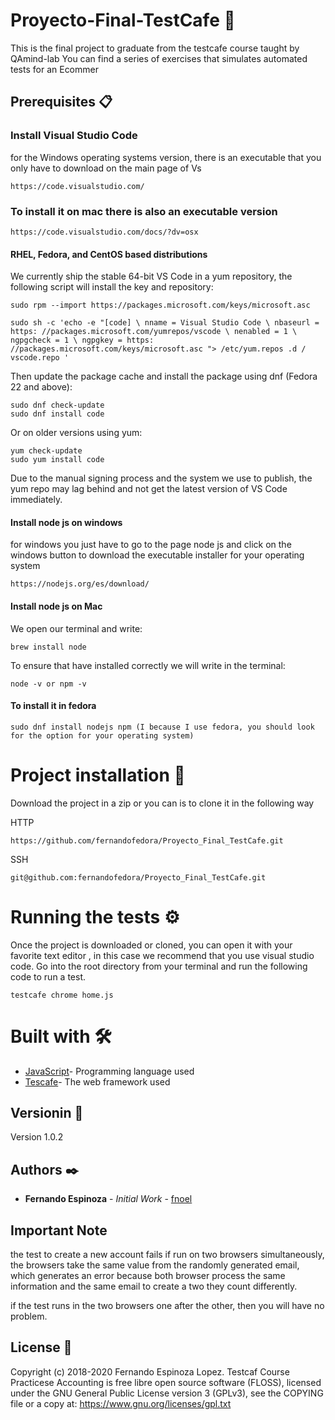 # Proyecto-Final-TestCafe 🚀
This is the final project to graduate from the testcafe course taught by QAmind-lab
You can find a series of exercises that simulates automated tests for an Ecommer
## Prerequisites 📋
### Install Visual Studio Code
for the Windows operating systems version, there is an executable that you only have to download on the main page of Vs
```
https://code.visualstudio.com/
```
### To install it on mac there is also an executable version
```
https://code.visualstudio.com/docs/?dv=osx
```
#### RHEL, Fedora, and CentOS based distributions
We currently ship the stable 64-bit VS Code in a yum repository, the following script will install the key and repository:
```
sudo rpm --import https://packages.microsoft.com/keys/microsoft.asc
```
```
sudo sh -c 'echo -e "[code] \ nname = Visual Studio Code \ nbaseurl = https: //packages.microsoft.com/yumrepos/vscode \ nenabled = 1 \ ngpgcheck = 1 \ ngpgkey = https: //packages.microsoft.com/keys/microsoft.asc "> /etc/yum.repos .d / vscode.repo '
```
Then update the package cache and install the package using dnf (Fedora 22 and above):
```
sudo dnf check-update
sudo dnf install code
```
Or on older versions using yum:
```
yum check-update
sudo yum install code
```
Due to the manual signing process and the system we use to publish, the yum repo may lag behind and not get the latest version of VS Code immediately.

#### Install node js on windows
for windows you just have to go to the page node js and click on the windows button to download the executable installer for your operating system
```
https://nodejs.org/es/download/
```
#### Install node js on Mac

We open our terminal and write:
```
brew install node
```
To ensure that have installed correctly we will write in the terminal:
```
node -v or npm -v
```
#### To install it in fedora 
```
sudo dnf install nodejs npm (I because I use fedora, you should look for the option for your operating system)
```
# Project installation 🔧
Download the project in a zip or you can is to clone it in the following way

HTTP 
```
https://github.com/fernandofedora/Proyecto_Final_TestCafe.git
```
SSH
```
git@github.com:fernandofedora/Proyecto_Final_TestCafe.git
```
# Running the tests ⚙️
Once the project is downloaded or cloned, you can open it with your favorite text editor , in this case we recommend that you use visual studio code.
Go into the root directory from your terminal and run the following code to run a test.
```
testcafe chrome home.js
```
# Built with 🛠️
* [JavaScript](https://www.javascript.com/)- Programming language used
* [Tescafe](https://devexpress.github.io/testcafe/)- The web framework used
## Versionin 📌
Version 1.0.2

## Authors ✒️
* **Fernando Espinoza** - *Initial Work* - [fnoel](https://github.com/fernandofedora)

## Important Note
the test to create a new account fails if run on two browsers simultaneously, the browsers take the same value from the randomly generated email, which generates an error because both browser process the same information and the same email to create a two they count differently.

if the test runs in the two browsers one after the other, then you will have no problem.
 
## License 📄
Copyright (c) 2018-2020 Fernando Espinoza Lopez.
Testcaf Course Practicese  Accounting is free libre open source software (FLOSS), licensed under the GNU General Public License version 3 (GPLv3), see the COPYING file or a copy at: https://www.gnu.org/licenses/gpl.txt


